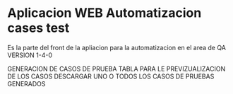 # Aplicacion WEB Automatizacion cases test

Es la parte del front de la apliacion para la automatizacion en el area de QA
 VERSION 1-4-0

 GENERACION DE CASOS DE PRUEBA
 TABLA PARA LE PREVIZUALIZACION DE LOS CASOS
 DESCARGAR UNO O TODOS LOS CASOS DE PRUEBAS GENERADOS
